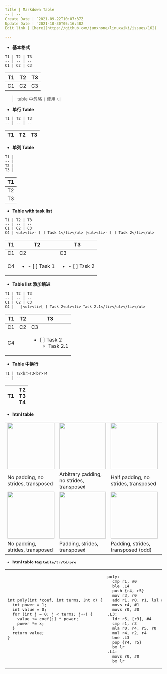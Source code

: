 ```yaml
---
Title | Markdown Table
-- | --
Create Date | `2021-09-22T10:07:37Z`
Update Date | `2021-10-30T05:16:48Z`
Edit link | [here](https://github.com/junxnone/linuxwiki/issues/162)

---
```

-  **基本格式**

```
T1 | T2 | T3
-- | -- | --
C1 | C2 | C3
```
T1 | T2 | T3
-- | -- | --
C1 | C2 | C3

> table 中忽略 `|` 使用 `\|`

- **单行 Table**

```
T1 | T2 | T3
-- | -- | --
```

T1 | T2 | T3
-- | -- | --

- **单列 Table**

```
T1 |
-- |
T2 |
T3 |
````

T1 |
-- |
T2 |
T3 |

- **Table with task list**

```
T1 | T2 | T3
-- | -- | --
C1 | C2 | C3
C4 | <ul><li>- [ ] Task 1</li></ul> |<ul><li>- [ ] Task 2</li></ul>
```

T1 | T2 | T3
-- | -- | --
C1 | C2 | C3
C4 | <ul><li>- [ ] Task 1</li></ul> |<ul><li>- [ ] Task 2</li></ul>

- **Table list 添加缩进**

```
T1 | T2 | T3
-- | -- | --
C1 | C2 | C3
C4 |   |<ul><li>[ ] Task 2<ul><li> Task 2.1</li></ul></li></ul>
```

T1 | T2 | T3
-- | -- | --
C1 | C2 | C3
C4 |  |<ul><li>[ ] Task 2<ul><li> Task 2.1</li></ul></li></ul>

- **Table 中换行**

```
T1 | T2<br>T3<br>T4
-- | --
```

T1 | T2<br>T3<br>T4
-- | --

- **html table**

<table style="width:100%; table-layout:fixed;">
  <tr>
    <td><img width="150px" src="https://raw.githubusercontent.com/junxnone/conv_arithmetic/master/gif/no_padding_no_strides_transposed.gif"></td>
    <td><img width="150px" src="https://raw.githubusercontent.com/junxnone/conv_arithmetic/master/gif/arbitrary_padding_no_strides_transposed.gif"></td>
    <td><img width="150px" src="https://raw.githubusercontent.com/junxnone/conv_arithmetic/master/gif/same_padding_no_strides_transposed.gif"></td>
    <td><img width="150px" src="https://raw.githubusercontent.com/junxnone/conv_arithmetic/master/gif/full_padding_no_strides_transposed.gif"></td>
  </tr>
  <tr>
    <td>No padding, no strides, transposed</td>
    <td>Arbitrary padding, no strides, transposed</td>
    <td>Half padding, no strides, transposed</td>
    <td>Full padding, no strides, transposed</td>
  </tr>
  <tr>
    <td><img width="150px" src="https://raw.githubusercontent.com/junxnone/conv_arithmetic/master/gif/no_padding_strides_transposed.gif"></td>
    <td><img width="150px" src="https://raw.githubusercontent.com/junxnone/conv_arithmetic/master/gif/padding_strides_transposed.gif"></td>
    <td><img width="150px" src="https://raw.githubusercontent.com/junxnone/conv_arithmetic/master/gif/padding_strides_odd_transposed.gif"></td>
    <td></td>
  </tr>
  <tr>
    <td>No padding, strides, transposed</td>
    <td>Padding, strides, transposed</td>
    <td>Padding, strides, transposed (odd)</td>
    <td></td>
  </tr>
</table>

- **html table tag `table/tr/td/pre`**

<table style="width:100%; table-layout:fixed;">
  <tr>
  <td>
<pre>
int poly(int *coef, int terms, int x) {
  int power = 1;
  int value = 0;
  for (int j = 0; j < terms; j++) {
    value += coef[j] * power;
    power *= x;
  }
  return value;
}
</pre>
</td>
<td>
<pre>
poly:
  cmp r1, #0
  ble .L4
  push {r4, r5}
  mov r3, r0
  add r1, r0, r1, lsl #2
  movs r4, #1
  movs r0, #0
.L3:
  ldr r5, [r3], #4
  cmp r1, r3
  mla r0, r4, r5, r0
  mul r4, r2, r4
  bne .L3
  pop {r4, r5}
  bx lr
.L4:
  movs r0, #0
  bx lr
</pre>
</td>
</tr>
</table>
